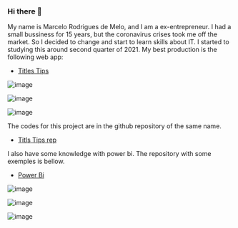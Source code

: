 ### Hi there 👋

My name is Marcelo Rodrigues de Melo, and I am a ex-entrepreneur. I had a small bussiness for 15 years, but the coronavirus crises took me off the market. So I decided to change and start to learn skills about IT. I started to studying this around second quarter of 2021. My best production is the following web app:

- [Titles Tips](https://titles-tips.herokuapp.com/)

![image](https://user-images.githubusercontent.com/77294637/182633690-d6ccfdea-0e76-4034-a9ed-fcc06b051c56.png)

![image](https://user-images.githubusercontent.com/77294637/182633905-88160eee-b617-47cd-b749-6f51b88bb92d.png)

![image](https://user-images.githubusercontent.com/77294637/182633997-6e910c58-f20b-448b-ba73-b37929f2a7c0.png)

The codes for this project are in the github repository of the same name.

- [Titls Tips rep](https://github.com/Marcelo0479/titles-tips)

I also have some knowledge with power bi. The repository with some exemples is bellow.

- [Power Bi](https://github.com/Marcelo0479/Alura_challenge_bi)

![image](https://user-images.githubusercontent.com/77294637/158210901-793b5710-20a5-4fe2-9d3a-def88b37ab2b.png)

![image](https://user-images.githubusercontent.com/77294637/158241861-f22c296e-a8a6-4622-bdc5-0b0c002ee4ed.png)

![image](https://user-images.githubusercontent.com/77294637/158215950-e5871c9f-285c-415c-9ec5-393520e5389b.png)
